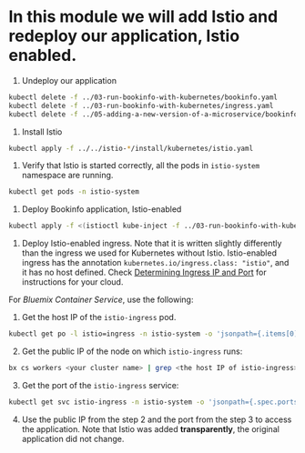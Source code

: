 # In this module we will add Istio and redeploy our application, Istio enabled.

1. Undeploy our application
  ```bash
  kubectl delete -f ../03-run-bookinfo-with-kubernetes/bookinfo.yaml
  kubectl delete -f ../03-run-bookinfo-with-kubernetes/ingress.yaml
  kubectl delete -f ../05-adding-a-new-version-of-a-microservice/bookinfo-reviews-v2-with-app-label.yaml
  ```
1. Install Istio
  ```bash
  kubectl apply -f ../../istio-*/install/kubernetes/istio.yaml
  ```

1. Verify that Istio is started correctly, all the pods in `istio-system` namespace are running.
  ```bash
  kubectl get pods -n istio-system
  ```
1. Deploy Bookinfo application, Istio-enabled
  ```bash
  kubectl apply -f <(istioctl kube-inject -f ../03-run-bookinfo-with-kubernetes/bookinfo.yaml)
  ```
1. Deploy Istio-enabled ingress. Note that it is written slightly differently than the ingress we used for Kubernetes without Istio. Istio-enabled ingress has the annotation `kubernetes.io/ingress.class: "istio"`, and it has no host defined. Check [Determining Ingress IP and Port](https://istio.io/docs/guides/bookinfo.html#determining-the-ingress-ip-and-port) for instructions for your cloud.

For _Bluemix Container Service_, use the following:
1. Get the host IP of the `istio-ingress` pod.
```bash
kubectl get po -l istio=ingress -n istio-system -o 'jsonpath={.items[0].status.hostIP}'
```

2. Get the public IP of the node on which `istio-ingress` runs:
```bash
bx cs workers <your cluster name> | grep <the host IP of istio-ingress>
```

3. Get the port of the `istio-ingress` service:
```bash
kubectl get svc istio-ingress -n istio-system -o 'jsonpath={.spec.ports[0].nodePort}'
```

4. Use the public IP from the step 2 and the port from the step 3 to access the application. Note that Istio was added **transparently**, the original application did not change.
